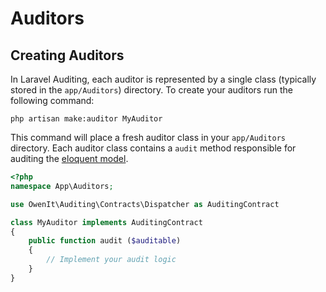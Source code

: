 
# Auditors

## Creating Auditors

In Laravel Auditing, each auditor is represented by a single class (typically stored in the `app/Auditors`) directory. To create your auditors run the following command:

`php artisan make:auditor MyAuditor`

This command will place a fresh auditor class in your `app/Auditors` directory. Each auditor class contains a `audit` method responsible for auditing the [eloquent model](https://laravel.com/docs/5.3/eloquent).


```php
<?php
namespace App\Auditors;

use OwenIt\Auditing\Contracts\Dispatcher as AuditingContract

class MyAuditor implements AuditingContract
{
	public function audit ($auditable)
	{
		// Implement your audit logic
	}
}


```